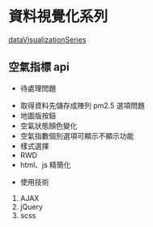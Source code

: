 # 資料視覺化系列
[dataVisualizationSeries](https://twpjack.github.io/dataVisualizationSeries/)


## 空氣指標 api

 * 待處理問題
  - 取得資料先儲存成陣列 pm2.5 選項問題
  - 地圖版按鈕 
  - 空氣狀態顏色變化
  - 空氣指數個別選項可顯示不顯示功能
  - 樣式選擇
  - RWD
  - html、js 精簡化
 * 使用技術
  1. AJAX
  2. jQuery
  3. scss
